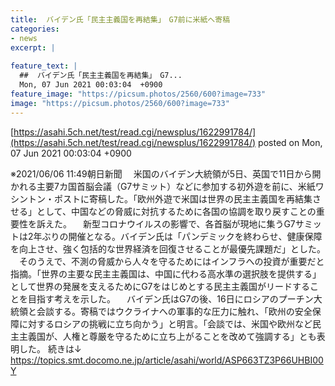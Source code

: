 ```yaml
---
title:  バイデン氏「民主主義国を再結集」　G7前に米紙へ寄稿  
categories:
- news
excerpt: |
  
feature_text: |
  ##  バイデン氏「民主主義国を再結集」　G7...
  Mon, 07 Jun 2021 00:03:04  +0900
feature_image: "https://picsum.photos/2560/600?image=733"
image: "https://picsum.photos/2560/600?image=733"
---
```


[https://asahi.5ch.net/test/read.cgi/newsplus/1622991784/](https://asahi.5ch.net/test/read.cgi/newsplus/1622991784/)
posted on Mon, 07 Jun 2021 00:03:04  +0900

<!--more-->

※2021/06/06 11:49朝日新聞 　米国のバイデン大統領が5日、英国で11日から開かれる主要7カ国首脳会議（G7サミット）などに参加する初外遊を前に、米紙ワシントン・ポストに寄稿した。「欧州外遊で米国は世界の民主主義国を再結集させる」として、中国などの脅威に対抗するために各国の協調を取り戻すことの重要性を訴えた。 　新型コロナウイルスの影響で、各首脳が現地に集うG7サミットは2年ぶりの開催となる。バイデン氏は「パンデミックを終わらせ、健康保障を向上させ、強く包括的な世界経済を回復させることが最優先課題だ」とした。 　そのうえで、不測の脅威から人々を守るためにはインフラへの投資が重要だと指摘。「世界の主要な民主主義国は、中国に代わる高水準の選択肢を提供する」として世界の発展を支えるためにG7をはじめとする民主主義国がリードすることを目指す考えを示した。 　バイデン氏はG7の後、16日にロシアのプーチン大統領と会談する。寄稿ではウクライナへの軍事的な圧力に触れ、「欧州の安全保障に対するロシアの挑戦に立ち向かう」と明言。「会談では、米国や欧州など民主主義国が、人権と尊厳を守るために立ち上がることを改めて強調する」とも表明した。 続きは↓ https://topics.smt.docomo.ne.jp/article/asahi/world/ASP663TZ3P66UHBI00Y

